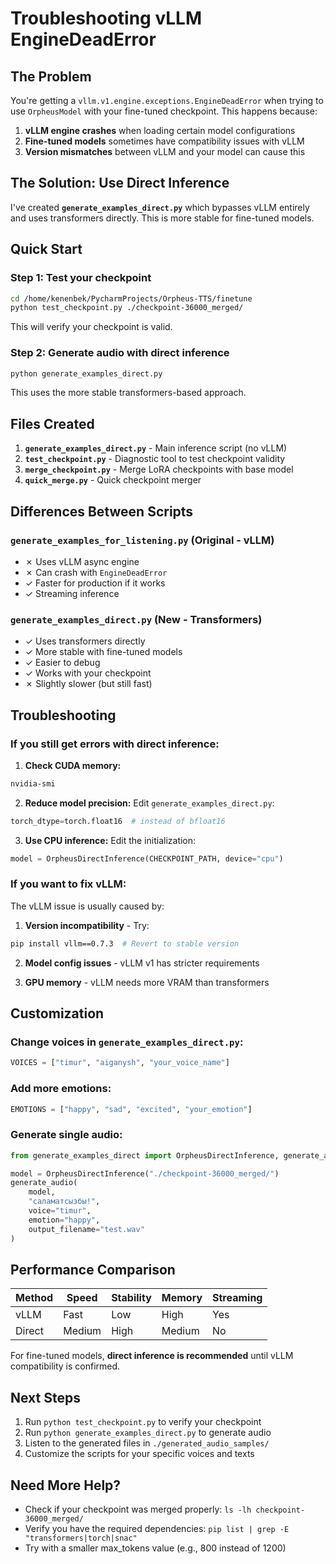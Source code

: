 # Troubleshooting vLLM EngineDeadError

## The Problem

You're getting a `vllm.v1.engine.exceptions.EngineDeadError` when trying to use `OrpheusModel` with your fine-tuned checkpoint. This happens because:

1. **vLLM engine crashes** when loading certain model configurations
2. **Fine-tuned models** sometimes have compatibility issues with vLLM
3. **Version mismatches** between vLLM and your model can cause this

## The Solution: Use Direct Inference

I've created **`generate_examples_direct.py`** which bypasses vLLM entirely and uses transformers directly. This is more stable for fine-tuned models.

## Quick Start

### Step 1: Test your checkpoint
```bash
cd /home/kenenbek/PycharmProjects/Orpheus-TTS/finetune
python test_checkpoint.py ./checkpoint-36000_merged/
```

This will verify your checkpoint is valid.

### Step 2: Generate audio with direct inference
```bash
python generate_examples_direct.py
```

This uses the more stable transformers-based approach.

## Files Created

1. **`generate_examples_direct.py`** - Main inference script (no vLLM)
2. **`test_checkpoint.py`** - Diagnostic tool to test checkpoint validity
3. **`merge_checkpoint.py`** - Merge LoRA checkpoints with base model
4. **`quick_merge.py`** - Quick checkpoint merger

## Differences Between Scripts

### `generate_examples_for_listening.py` (Original - vLLM)
- ✗ Uses vLLM async engine
- ✗ Can crash with `EngineDeadError`
- ✓ Faster for production if it works
- ✓ Streaming inference

### `generate_examples_direct.py` (New - Transformers)
- ✓ Uses transformers directly
- ✓ More stable with fine-tuned models
- ✓ Easier to debug
- ✓ Works with your checkpoint
- ✗ Slightly slower (but still fast)

## Troubleshooting

### If you still get errors with direct inference:

1. **Check CUDA memory:**
```bash
nvidia-smi
```

2. **Reduce model precision:**
Edit `generate_examples_direct.py`:
```python
torch_dtype=torch.float16  # instead of bfloat16
```

3. **Use CPU inference:**
Edit the initialization:
```python
model = OrpheusDirectInference(CHECKPOINT_PATH, device="cpu")
```

### If you want to fix vLLM:

The vLLM issue is usually caused by:

1. **Version incompatibility** - Try:
```bash
pip install vllm==0.7.3  # Revert to stable version
```

2. **Model config issues** - vLLM v1 has stricter requirements

3. **GPU memory** - vLLM needs more VRAM than transformers

## Customization

### Change voices in `generate_examples_direct.py`:
```python
VOICES = ["timur", "aiganysh", "your_voice_name"]
```

### Add more emotions:
```python
EMOTIONS = ["happy", "sad", "excited", "your_emotion"]
```

### Generate single audio:
```python
from generate_examples_direct import OrpheusDirectInference, generate_audio

model = OrpheusDirectInference("./checkpoint-36000_merged/")
generate_audio(
    model, 
    "саламатсызбы!", 
    voice="timur", 
    emotion="happy",
    output_filename="test.wav"
)
```

## Performance Comparison

| Method | Speed | Stability | Memory | Streaming |
|--------|-------|-----------|--------|-----------|
| vLLM | Fast | Low | High | Yes |
| Direct | Medium | High | Medium | No |

For fine-tuned models, **direct inference is recommended** until vLLM compatibility is confirmed.

## Next Steps

1. Run `python test_checkpoint.py` to verify your checkpoint
2. Run `python generate_examples_direct.py` to generate audio
3. Listen to the generated files in `./generated_audio_samples/`
4. Customize the scripts for your specific voices and texts

## Need More Help?

- Check if your checkpoint was merged properly: `ls -lh checkpoint-36000_merged/`
- Verify you have the required dependencies: `pip list | grep -E "transformers|torch|snac"`
- Try with a smaller max_tokens value (e.g., 800 instead of 1200)

